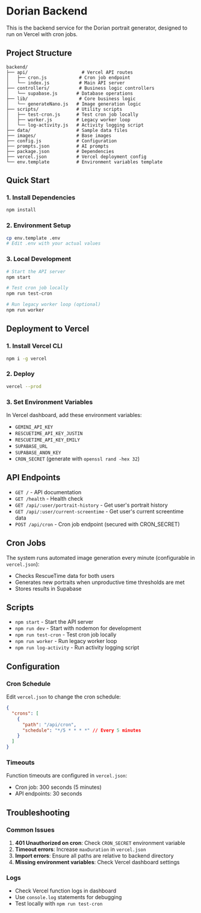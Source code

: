 # Dorian Backend

This is the backend service for the Dorian portrait generator, designed to run on Vercel with cron jobs.

## Project Structure

```
backend/
├── api/                    # Vercel API routes
│   ├── cron.js            # Cron job endpoint
│   └── index.js           # Main API server
├── controllers/           # Business logic controllers
│   └── supabase.js       # Database operations
├── lib/                   # Core business logic
│   └── generateNano.js   # Image generation logic
├── scripts/              # Utility scripts
│   ├── test-cron.js      # Test cron job locally
│   ├── worker.js         # Legacy worker loop
│   └── log-activity.js   # Activity logging script
├── data/                 # Sample data files
├── images/               # Base images
├── config.js             # Configuration
├── prompts.json          # AI prompts
├── package.json          # Dependencies
├── vercel.json           # Vercel deployment config
└── env.template          # Environment variables template
```

## Quick Start

### 1. Install Dependencies

```bash
npm install
```

### 2. Environment Setup

```bash
cp env.template .env
# Edit .env with your actual values
```

### 3. Local Development

```bash
# Start the API server
npm start

# Test cron job locally
npm run test-cron

# Run legacy worker loop (optional)
npm run worker
```

## Deployment to Vercel

### 1. Install Vercel CLI

```bash
npm i -g vercel
```

### 2. Deploy

```bash
vercel --prod
```

### 3. Set Environment Variables

In Vercel dashboard, add these environment variables:

- `GEMINI_API_KEY`
- `RESCUETIME_API_KEY_JUSTIN`
- `RESCUETIME_API_KEY_EMILY`
- `SUPABASE_URL`
- `SUPABASE_ANON_KEY`
- `CRON_SECRET` (generate with `openssl rand -hex 32`)

## API Endpoints

- `GET /` - API documentation
- `GET /health` - Health check
- `GET /api/:user/portrait-history` - Get user's portrait history
- `GET /api/:user/current-screentime` - Get user's current screentime data
- `POST /api/cron` - Cron job endpoint (secured with CRON_SECRET)

## Cron Jobs

The system runs automated image generation every minute (configurable in `vercel.json`):

- Checks RescueTime data for both users
- Generates new portraits when unproductive time thresholds are met
- Stores results in Supabase

## Scripts

- `npm start` - Start the API server
- `npm run dev` - Start with nodemon for development
- `npm run test-cron` - Test cron job locally
- `npm run worker` - Run legacy worker loop
- `npm run log-activity` - Run activity logging script

## Configuration

### Cron Schedule

Edit `vercel.json` to change the cron schedule:

```json
{
  "crons": [
    {
      "path": "/api/cron",
      "schedule": "*/5 * * * *" // Every 5 minutes
    }
  ]
}
```

### Timeouts

Function timeouts are configured in `vercel.json`:

- Cron job: 300 seconds (5 minutes)
- API endpoints: 30 seconds

## Troubleshooting

### Common Issues

1. **401 Unauthorized on cron**: Check `CRON_SECRET` environment variable
2. **Timeout errors**: Increase `maxDuration` in `vercel.json`
3. **Import errors**: Ensure all paths are relative to backend directory
4. **Missing environment variables**: Check Vercel dashboard settings

### Logs

- Check Vercel function logs in dashboard
- Use `console.log` statements for debugging
- Test locally with `npm run test-cron`

